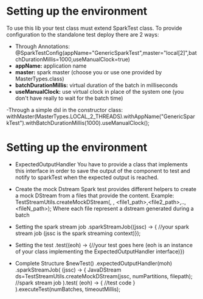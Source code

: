 Setting up the environment
================
To use this lib your test class must extend SparkTest class.
To provide configuration to the standalone test deploy there are 2 ways:
- Through Annotations:
    @SparkTestConfig(appName="GenericSparkTest",master="local[2]",batchDurationMillis=1000,useManualClock=true)
- **appName:** application name
- **master:** spark master (choose you or use one provided by MasterTypes.class)</li>
- **batchDurationMillis:** virtual duration of the batch in milliseconds</li>
- **useManualClock:** use virtual clock in place of the system one (you don't have really to wait for the batch time)</li>

-Through a simple dsl in the constructor class:
	withMaster(MasterTypes.LOCAL_2_THREADS).withAppName("GenericSparkTest").withBatchDurationMillis(1000).useManualClock();

Setting up the environment
================
- ExpectedOutputHandler
You have to provide a class that implements this interface in order to save the output 
of the component to test and notify to sparkTest when the expected output is reached.

- Create the mock Dstream
Spark test provides different helpers to create a mock DStream from a files that provide the content.
Example:
	TestStreamUtils.createMockDStream(<spark streaming context>, <num partitions>, <file1_path>,<file2_path>,..,<fileN_path>);
Where each file represent a dstream generated during a batch 

- Setting the spark stream job
	.sparkStreamJob((jssc) -> {	//your spark stream job (jssc is the spark streaming context)});
- Setting the test
	.test((eoh) -> {//your test goes here (eoh is an instance of your class implementing the ExpectedOutputHandler interface)})
	
- Complete Structure
 $newTest()
 .expectedOutputHandler(moh)
 .sparkStreamJob(
 (jssc) -> {
            JavaDStream<String> ds=TestStreamUtils.createMockDStream(jssc, numPartitions, filepath);
			//spark stream job
		).test(
			(eoh) -> {
				//test code
			}
		).executeTest(numBatches, timeoutMillis);

